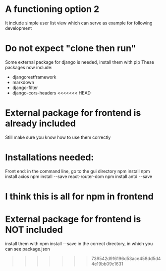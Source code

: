 # A functioning option 2
It include simple user list view which can serve as example for following development
# Do not expect "clone then run"
Some external package for django is needed, install them with pip
These packages now include:
* djangorestframework
* markdown
* django-filter
* django-cors-headers
<<<<<<< HEAD
# External package for frontend is already included
Still make sure you know how to use them correctly

# Installations needed:
Front end:
in the command line, go to the gui directory
npm install
npm install axios
npm install --save react-router-dom
npm install antd --save

I think this is all for npm in frontend
=======
# External package for frontend is NOT included
install them with npm install <packagename> --save in the correct directory, in which you can see package.json
>>>>>>> 739542d9f6196d53ace458dd5d44e19bb09c1631
